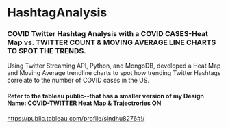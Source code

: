 # HashtagAnalysis
### COVID Twitter Hashtag Analysis with a COVID CASES-Heat Map vs. TWITTER COUNT & MOVING AVERAGE LINE CHARTS TO SPOT THE TRENDS.

 Using Twitter Streaming API, Python, and MongoDB, developed a Heat Map and Moving Average trendline charts to spot how trending Twitter Hashtags correlate to the number of COVID cases in the US.

#### Refer to the tableau public--that has a smaller version of my Design Name: COVID-TWITTER Heat Map & Trajectrories ON
https://public.tableau.com/profile/sindhu8276#!/
